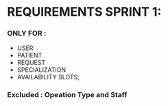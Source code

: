 # REQUIREMENTS SPRINT 1:


### ONLY FOR :
- USER
- PATIENT
- REQUEST
- SPECIALIZATION
- AVAILABILITY SLOTS;



### Excluded : Opeation Type and Staff